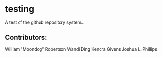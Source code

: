 # testing
A test of the github repository system...

## Contributors:
William "Moondog" Robertson
Wandi Ding
Kendra Givens
Joshua L. Phillips
